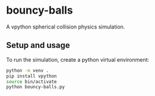 # bouncy-balls

A vpython spherical collision physics simulation.

## Setup and usage

To run the simulation, create a python virtual environment:

```bash
python -m venv .
pip install vpython
source bin/activate
python bouncy-balls.py
```



